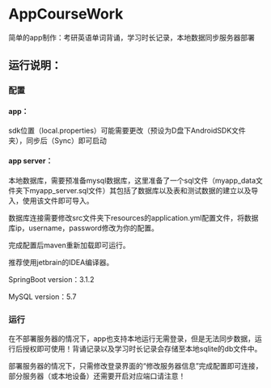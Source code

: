 # AppCourseWork

简单的app制作：考研英语单词背诵，学习时长记录，本地数据同步服务器部署

## 运行说明：

### 配置

#### app：

sdk位置（local.properties）可能需要更改（预设为D盘下AndroidSDK文件夹），同步后（Sync）即可启动

#### app server：

本地数据库，需要预准备mysql数据库，这里准备了一个sql文件（myapp_data文件夹下myapp_server.sql文件）其包括了数据库以及表和测试数据的建立以及导入，使用该文件即可导入。

数据库连接需要修改src文件夹下resources的application.yml配置文件，将数据库ip，username，password修改为你的配置。

完成配置后maven重新加载即可运行。

推荐使用jetbrain的IDEA编译器。

SpringBoot version：3.1.2

MySQL version：5.7

### 运行

在不部署服务器的情况下，app也支持本地运行无需登录，但是无法同步数据，运行后授权即可使用！背诵记录以及学习时长记录会存储至本地sqlite的db文件中。

部署服务器的情况下，只需修改登录界面的“修改服务器信息”完成配置即可连接，部分服务器（或本地设备）还需要开启对应端口请注意！
